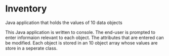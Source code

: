 # Inventory
Java application that holds the values of 10 data objects

This Java application is written to console. The end-user is prompted to enter informaion relevant to each object. The attributes that are entered can be modified.
Each object is stored in an 10 object array whose values are store in a seperate class.
